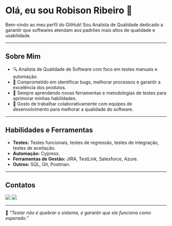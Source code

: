 # Olá, eu sou Robison Ribeiro 👋

Bem-vindo ao meu perfil do GitHub! Sou Analista de Qualidade dedicado a garantir que softwares atendam aos padrões mais altos de qualidade e usabilidade.

---

## Sobre Mim

- 🔍 Analista de Qualidade de Software com foco em testes manuais e automação.
- 🎯 Comprometido em identificar bugs, melhorar processos e garantir a excelência dos produtos.
- 🌱 Sempre aprendendo novas ferramentas e metodologias de testes para aprimorar minhas habilidades.
- 🤝 Gosto de trabalhar colaborativamente com equipes de desenvolvimento para melhorar a qualidade do software.

---

## Habilidades e Ferramentas

- **Testes:** Testes funcionais, testes de regressão, testes de integração, testes de aceitação.
- **Automação:** Cypress.
- **Ferramentas de Gestão:** JIRA, TestLink, Salesforce, Azure.
- **Outros:** SQL, Git, Postman.

---

## Contatos

<div>

<a href = "mailto: robisonribeiro.si@gmail.com"><img loading="lazy" src="https://img.shields.io/badge/Gmail-D14836?style=for-the-badge&logo=gmail&logoColor=white" target="_blank"></a>
<a href="https://www.linkedin.com/in/robison-ribeiro/" target="_blank"><img loading="lazy" src="https://img.shields.io/badge/-LinkedIn-%230077B5?style=for-the-badge&logo=linkedin&logoColor=white" target="_blank"></a>   
</div>

---

🧠 *“Testar não é quebrar o sistema, é garantir que ele funciona como esperado.”*


